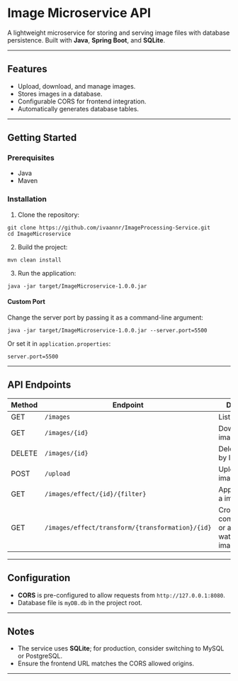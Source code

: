 <h1 id="image-microservice-api">Image Microservice API</h1>
<p>A lightweight microservice for storing and serving image files with database persistence. Built with <strong>Java</strong>, <strong>Spring Boot</strong>, and <strong>SQLite</strong>.</p>
<hr />
<h2 id="features">Features</h2>
<ul>
<li>Upload, download, and manage images.</li>
<li>Stores images in a database.</li>
<li>Configurable CORS for frontend integration.</li>
<li>Automatically generates database tables.</li>
</ul>
<hr />
<h2 id="getting-started">Getting Started</h2>
<h3 id="prerequisites">Prerequisites</h3>
<ul>
<li>Java</li>
<li>Maven</li>
</ul>
<h3 id="installation">Installation</h3>
<ol>
<li>Clone the repository:</li>
</ol>
<pre><code class="language-bash">git clone https://github.com/ivaannr/ImageProcessing-Service.git
cd ImageMicroservice
</code></pre>
<ol start="2">
<li>Build the project:</li>
</ol>
<pre><code class="language-bash">mvn clean install
</code></pre>
<ol start="3">
<li>Run the application:</li>
</ol>
<pre><code class="language-bash">java -jar target/ImageMicroservice-1.0.0.jar
</code></pre>
<h4 id="custom-port">Custom Port</h4>
<p>Change the server port by passing it as a command-line argument:</p>
<pre><code class="language-bash">java -jar target/ImageMicroservice-1.0.0.jar --server.port=5500
</code></pre>
<p>Or set it in <code>application.properties</code>:</p>
<pre><code class="language-properties">server.port=5500
</code></pre>
<hr />
<h2 id="api-endpoints">API Endpoints</h2>
<table>
<thead>
<tr>
<th>Method</th>
<th>Endpoint</th>
<th>Description</th>
</tr>
</thead>
<tbody>
<tr>
<td>GET</td>
<td><code>/images</code></td>
<td>List all images</td>
</tr>
<tr>
<td>GET</td>
<td><code>/images/{id}</code></td>
<td>Download an image by ID</td>
</tr>
<tr>
<td>DELETE</td>
<td><code>/images/{id}</code></td>
<td>Delete an image by ID</td>
</tr>
<tr>
<td>POST</td>
<td><code>/upload</code></td>
<td>Upload a new image</td>
</tr>
<tr>
<td>GET</td>
<td><code>/images/effect/{id}/{filter}</code></td>
<td>Apply a filter to a image by ID</td>
</tr>
<tr>
<td>GET</td>
<td><code>/images/effect/transform/{transformation}/{id}</code></td>
<td>Crop, rotate, compress/resize or add a watermark to a image by ID</td>
</tr>
</tbody>
</table>
<hr />
<h2 id="configuration">Configuration</h2>
<ul>
<li><strong>CORS</strong> is pre-configured to allow requests from <code>http://127.0.0.1:8080</code>.</li>
<li>Database file is <code>myDB.db</code> in the project root.</li>
</ul>
<hr />
<h2 id="notes">Notes</h2>
<ul>
<li>The service uses <strong>SQLite</strong>; for production, consider switching to MySQL or PostgreSQL.</li>
<li>Ensure the frontend URL matches the CORS allowed origins.</li>
</ul>
<hr />


